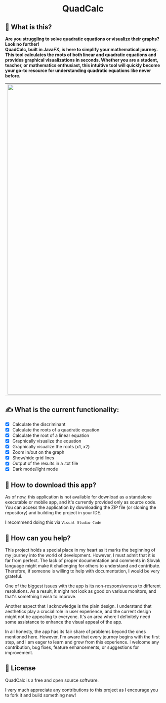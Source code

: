<h1 align="center">QuadCalc</h1>

## 🤔 What is this?
<strong> Are you struggling to solve quadratic equations or visualize their graphs? Look no further! <br> QuadCalc, built in JavaFX, is here to simplify your mathematical journey. This tool calculates the roots of both linear and quadratic equations and provides graphical visualizations in seconds. Whether you are a student, teacher, or mathematics enthusiast, this intuitive tool will quickly become your go-to resource for understanding quadratic equations like never before. </strong>

<table>
  <tr>
    <td><img src="https://github.com/noeltakacs/quadratic-equation-calculator/blob/main/src/screenshots/screenshot1.png" width="1000"></td>
    <td><img src="https://github.com/noeltakacs/quadratic-equation-calculator/blob/main/src/screenshots/screenshot2.png" width="1000"></td>
  </tr>
</table>

## ✍️ What is the current functionality:
- [x] Calculate the discriminant
- [x] Calculate the roots of a quadratic equation
- [x] Calculate the root of a linear equation
- [x] Graphically visualize the equation
- [x] Graphically visualize the roots (x1, x2)
- [x] Zoom in/out on the graph
- [x] Show/hide grid lines
- [x] Output of the results in a .txt file
- [x] Dark mode/light mode

## 📲 How to download this app?
As of now, this application is not available for download as a standalone executable or mobile app, and it's currently provided only as source code.
You can access the application by downloading the ZIP file (or cloning the repository) and building the project in your IDE.

I recommend doing this via ``Visual Studio Code``

## 🫶 How can you help?
This project holds a special place in my heart as it marks the beginning of my journey into the world of development. However, I must admit that it is far from perfect. The lack of proper documentation and comments in Slovak language might make it challenging for others to understand and contribute. Therefore, if someone is willing to help with documentation, I would be very grateful.

One of the biggest issues with the app is its non-responsiveness to different resolutions. As a result, it might not look as good on various monitors, and that's something I wish to improve.

Another aspect that I acknowledge is the plain design. I understand that aesthetics play a crucial role in user experience, and the current design might not be appealing to everyone. It's an area where I definitely need some assistance to enhance the visual appeal of the app.

In all honesty, the app has its fair share of problems beyond the ones mentioned here. However, I'm aware that every journey begins with the first step, and I am eager to learn and grow from this experience. I welcome any contribution, bug fixes, feature enhancements, or suggestions for improvement.

## 📠 License

QuadCalc is a free and open source software. 

I very much appreciate any contributions to this project as I encourage you to fork it and build something new!
